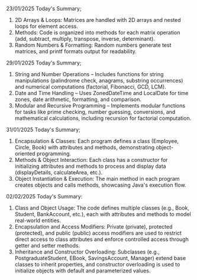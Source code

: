 23/01/2025
Today's Summary;
1. 2D Arrays & Loops: Matrices are handled with 2D arrays and nested loops for element access.
2. Methods: Code is organized into methods for each matrix operation (add, subtract, multiply, transpose, inverse, determinant).
3. Random Numbers & Formatting: Random numbers generate test matrices, and printf formats output for readability.

29/01/2025
Today's Summary;
1. String and Number Operations – Includes functions for string manipulations (palindrome check, anagrams, substring occurrences) and numerical computations (factorial, Fibonacci, GCD, LCM).
2. Date and Time Handling – Uses ZonedDateTime and LocalDate for time zones, date arithmetic, formatting, and comparison.
3. Modular and Recursive Programming – Implements modular functions for tasks like prime checking, number guessing, conversions, and mathematical calculations, including recursion for factorial computation.

31/01/2025
Today's Summary;
1. Encapsulation & Classes: Each program defines a class (Employee, Circle, Book) with attributes and methods, demonstrating object-oriented programming.
2. Methods & Object Interaction: Each class has a constructor for initializing attributes and methods to process and display data (displayDetails, calculateArea, etc.).
3. Object Instantiation & Execution: The main method in each program creates objects and calls methods, showcasing Java's execution flow.

02/02/2025
Today's Summary:
1. Class and Object Usage: The code defines multiple classes (e.g., Book, Student, BankAccount, etc.), each with attributes and methods to model real-world entities.
2. Encapsulation and Access Modifiers: Private (private), protected (protected), and public (public) access modifiers are used to restrict direct access to class attributes and enforce controlled access through getter and setter methods.
3. Inheritance and Constructor Overloading: Subclasses (e.g., PostgraduateStudent, EBook, SavingsAccount, Manager) extend base classes to inherit properties, and constructor overloading is used to initialize objects with default and parameterized values.
